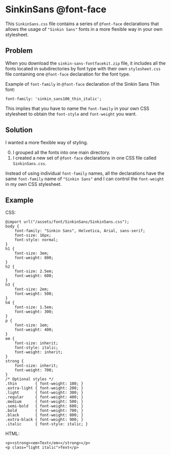 SinkinSans @font-face
=====================

This `SinkinSans.css` file contains a series of `@font-face` declarations that allows the usage of `"Sinkin Sans"` fonts in a more flexible way in your own stylesheet.


Problem
-------

When you download the `sinkin-sans-fontfacekit.zip` file, it includes all the fonts located in subdirectories by font type with their own `stylesheet.css` file containing one `@font-face` declaration for the font type.

Example of `font-family` in `@font-face` declaration of the Sinkin Sans Thin font:

    font-family: 'sinkin_sans100_thin_italic';

This implies that you have to name the `font-family` in your own CSS stylesheet to obtain the `font-style` and `font-weight` you want.


Solution
--------

I wanted a more flexible way of styling.

0. I grouped all the fonts into one main directory.
0. I created a new set of `@font-face` declarations in one CSS file called `SinkinSans.css`.

Instead of using individual `font-family` names, all the declarations have the same `font-family` name of `"Sinkin Sans"` and I can control the `font-weight` in my own CSS stylesheet.


Example
-------

CSS:

    @import url("/assets/font/SinkinSans/SinkinSans.css");
    body {
        font-family: "Sinkin Sans", Helvetica, Arial, sans-serif;
        font-size: 16px;
        font-style: normal;
    }
    h1 {
        font-size: 3em;
        font-weight: 800;
    }
    h2 {
        font-size: 2.5em;
        font-weight: 600;
    }
    h3 {
        font-size: 2em;
        font-weight: 500;
    }
    h4 {
        font-size: 1.5em;
        font-weight: 300;
    }
    p {
        font-size: 1em;
        font-weight: 400;
    }
    em {
        font-size: inherit;
        font-style: italic;
        font-weight: inherit;
    }
    strong {
        font-size: inherit;
        font-weight: 700;
    }
    /* Optional styles */
    .thin        { font-weight: 100; }
    .extra-light { font-weight: 200; }
    .light       { font-weight: 300; }
    .regular     { font-weight: 400; }
    .medium      { font-weight: 500; }
    .semi-bold   { font-weight: 600; }
    .bold        { font-weight: 700; }
    .black       { font-weight: 800; }
    .extra-black { font-weight: 900; }
    .italic      { font-style: italic; }

HTML:

    <p><strong><em>Text</em></strong></p>
    <p class="light italic">Text</p>
